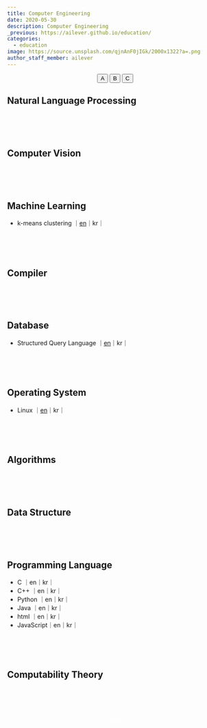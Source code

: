 ```yaml
---
title: Computer Engineering
date: 2020-05-30
description: Computer Engineering
_previous: https://ailever.github.io/education/
categories:
  - education
image: https://source.unsplash.com/qjnAnF0jIGk/2000x1322?a=.png
author_staff_member: ailever
---
```


<div align="center" class="top_btn_box">
  <button class="top_btn" type="button" onclick="location.href='#'">A</button>
  <button class="top_btn" type="button" onclick="location.href='#'">B</button>
  <button class="top_btn" type="button" onclick="location.href='#'">C</button>
</div>


## Natural Language Processing

<br><br><br>
## Computer Vision

<br><br><br>
## Machine Learning
- k-means clustering ｜[en](https://ailever.github.io/education/2020/05/30/_CE-en-kmeans/)｜kr｜

<br><br><br>
## Compiler

<br><br><br>
## Database
- Structured Query Language ｜[en](https://ailever.github.io/education/2020/05/30/_CE-en-sql/)｜kr｜

<br><br><br>
## Operating System
- Linux ｜[en](https://ailever.github.io/education/2020/05/30/_CE-en-linux/)｜kr｜


<br><br><br>
## Algorithms

<br><br><br>
## Data Structure

<br><br><br>
## Programming Language
- C ｜en｜kr｜
- C++ ｜en｜kr｜
- Python ｜en｜kr｜
- Java ｜en｜kr｜
- html ｜en｜kr｜
- JavaScript｜en｜kr｜

<br><br><br>
## Computability Theory





<br><br><br>
<div align="center" class="bottom_btn_box">
  <span class="bottom_btn"><a href="https://github.com/ailever/ailever.github.io/blob/master/_posts/education/2020-05-30-Computer-Engineering.md" target="_blank" style="color:white">Edit</a></span>
</div>
